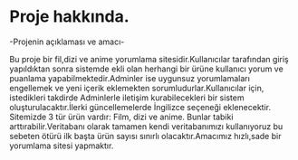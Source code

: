 # Proje hakkında.

-Projenin açıklaması ve amacı-

Bu proje bir fil,dizi ve anime yorumlama sitesidir.Kullanıcılar tarafından giriş yapıldıktan sonra sistemde ekli olan herhangi bir ürüne kullanıcı yorum ve puanlama yapabilmektedir.Adminler ise uygunsuz yorumlamaları engellemek ve yeni içerik eklemekten sorumludurlar.Kullanıcılar için, istedikleri takdirde Adminlerle iletişim kurabilecekleri bir sistem oluşturulacaktır.İlerki güncellemelerde İngilizce seçeneği eklenecektir. Sitemizde 3 tür ürün vardır: Film, dizi ve anime. Bunlar tabiki arttırabilir.Veritabanı olarak tamamen kendi veritabanımızı kullanıyoruz bu sebeten ötürü ilk başta ürün sayısı sınırlı olacaktır.Amacımız hızlı,sade bir yorumlama sitesi yapmaktır.
